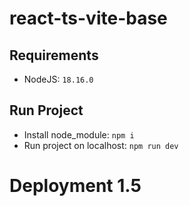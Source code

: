 # react-ts-vite-base

## Requirements

- NodeJS: `18.16.0`

## Run Project

- Install node_module: `npm i`
- Run project on localhost: `npm run dev`

# Deployment 1.5
